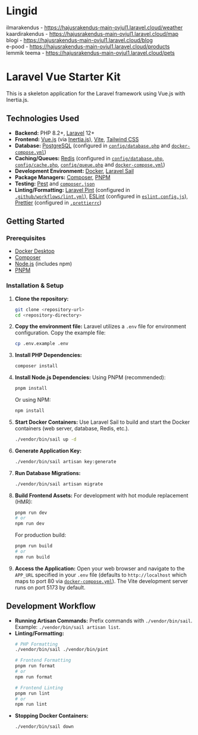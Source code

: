 # Lingid
ilmarakendus - https://hajusrakendus-main-ovjul1.laravel.cloud/weather  
kaardirakendus - https://hajusrakendus-main-ovjul1.laravel.cloud/map  
blogi - https://hajusrakendus-main-ovjul1.laravel.cloud/blog    
e-pood - https://hajusrakendus-main-ovjul1.laravel.cloud/products  
lemmik teema -  https://hajusrakendus-main-ovjul1.laravel.cloud/pets    


# Laravel Vue Starter Kit

This is a skeleton application for the Laravel framework using Vue.js with Inertia.js.

## Technologies Used

*   **Backend:** PHP 8.2+, [Laravel](https://laravel.com/) 12+
*   **Frontend:** [Vue.js](https://vuejs.org/) (via [Inertia.js](https://inertiajs.com/)), [Vite](https://vitejs.dev/), [Tailwind CSS](https://tailwindcss.com/)
*   **Database:** [PostgreSQL](https://www.postgresql.org/) (configured in [`config/database.php`](config/database.php) and [`docker-compose.yml`](docker-compose.yml))
*   **Caching/Queues:** [Redis](https://redis.io/) (configured in [`config/database.php`](config/database.php), [`config/cache.php`](config/cache.php), [`config/queue.php`](config/queue.php) and [`docker-compose.yml`](docker-compose.yml))
*   **Development Environment:** [Docker](https://www.docker.com/), [Laravel Sail](https://laravel.com/docs/sail)
*   **Package Managers:** [Composer](https://getcomposer.org/), [PNPM](https://pnpm.io/)
*   **Testing:** [Pest](https://pestphp.com/) and [`composer.json`](composer.json)
*   **Linting/Formatting:** [Laravel Pint](https://laravel.com/docs/pint) (configured in [`.github/workflows/lint.yml`](.github/workflows/lint.yml)), [ESLint](https://eslint.org/) (configured in [`eslint.config.js`](eslint.config.js)), [Prettier](https://prettier.io/) (configured in [`.prettierrc`](.prettierrc))

## Getting Started

### Prerequisites

*   [Docker Desktop](https://www.docker.com/products/docker-desktop/)
*   [Composer](https://getcomposer.org/download/)
*   [Node.js](https://nodejs.org/) (includes npm)
*   [PNPM](https://pnpm.io/installation)

### Installation & Setup

1.  **Clone the repository:**
    ```bash
    git clone <repository-url>
    cd <repository-directory>
    ```

2.  **Copy the environment file:**
    Laravel utilizes a `.env` file for environment configuration. Copy the example file:
    ```bash
    cp .env.example .env
    ```

3.  **Install PHP Dependencies:**
    ```bash
    composer install
    ```

4.  **Install Node.js Dependencies:**
    Using PNPM (recommended):
    ```bash
    pnpm install
    ```
    Or using NPM:
    ```bash
    npm install
    ```

5.  **Start Docker Containers:**
    Use Laravel Sail to build and start the Docker containers (web server, database, Redis, etc.).
    ```bash
    ./vendor/bin/sail up -d
    ```

6.  **Generate Application Key:**
    ```bash
    ./vendor/bin/sail artisan key:generate
    ```

7.  **Run Database Migrations:**
    ```bash
    ./vendor/bin/sail artisan migrate
    ```

8.  **Build Frontend Assets:**
    For development with hot module replacement (HMR):
    ```bash
    pnpm run dev
    # or
    npm run dev
    ```
    For production build:
    ```bash
    pnpm run build
    # or
    npm run build
    ```

9.  **Access the Application:**
    Open your web browser and navigate to the `APP_URL` specified in your `.env` file (defaults to `http://localhost` which maps to port 80 via [`docker-compose.yml`](docker-compose.yml)). The Vite development server runs on port 5173 by default.

## Development Workflow

*   **Running Artisan Commands:** Prefix commands with `./vendor/bin/sail`. Example: `./vendor/bin/sail artisan list`.
*   **Linting/Formatting:**
    ```bash
    # PHP Formatting
    ./vendor/bin/sail ./vendor/bin/pint

    # Frontend Formatting
    pnpm run format
    # or
    npm run format

    # Frontend Linting
    pnpm run lint
    # or
    npm run lint
    ```
*   **Stopping Docker Containers:**
    ```bash
    ./vendor/bin/sail down
    ```
